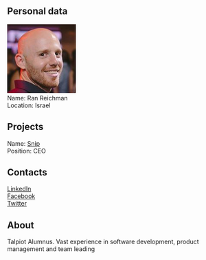 ## Personal data
![ photo](../people/photo/ran_reichman.jpg)  
Name:  Ran Reichman  
Location: Israel  
## Projects 
Name: [Snip](../projects/snip.md)  
Position: CEO  
## Contacts
[LinkedIn](https://www.linkedin.com/in/ran-reichman-740163b7)  
[Facebook](https://www.facebook.com/ran.reichman)  
[Twitter](https://twitter.com/ranreichman)  
## About
Talpiot Alumnus. Vast experience in software development, product management and team leading
